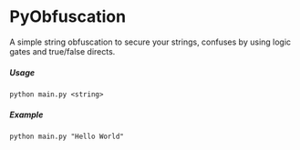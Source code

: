 # PyObfuscation
 A simple string obfuscation to secure your strings, confuses by using logic gates and true/false directs.

##### Usage
```python main.py <string>```

##### Example
```python main.py "Hello World"```
